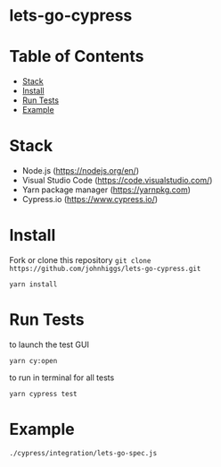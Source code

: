 # lets-go-cypress

# Table of Contents
* [Stack](#stack)
* [Install](#install)
* [Run Tests](#run-tests)
* [Example](#example)


# Stack
* Node.js (https://nodejs.org/en/)
* Visual Studio Code (https://code.visualstudio.com/)
* Yarn package manager (https://yarnpkg.com)
* Cypress.io (https://www.cypress.io/)

# Install
Fork or clone this repository
`git clone https://github.com/johnhiggs/lets-go-cypress.git`
```
yarn install
```

# Run Tests
to launch the test GUI
```
yarn cy:open
```
to run in terminal for all tests
```
yarn cypress test
```

# Example
`./cypress/integration/lets-go-spec.js`
